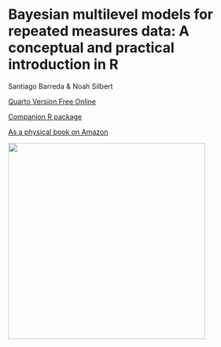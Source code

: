 # Bayesian multilevel models for repeated measures data: A conceptual and practical introduction in R
Santiago Barreda & Noah Silbert
 
[Quarto Version Free Online](https://santiagobarreda.com/bmmrmd/)

[Companion R package](https://github.com/santiagobarreda/bmmb)

[As a physical book on Amazon](https://www.amazon.com/Bayesian-Multilevel-Models-Repeated-Measures/dp/1032259639)
  
[<img width="400" src="https://m.media-amazon.com/images/I/71AvSKZOO-L._SL1500_.jpg">](https://www.amazon.com/Bayesian-Multilevel-Models-Repeated-Measures/dp/1032259639)

  

